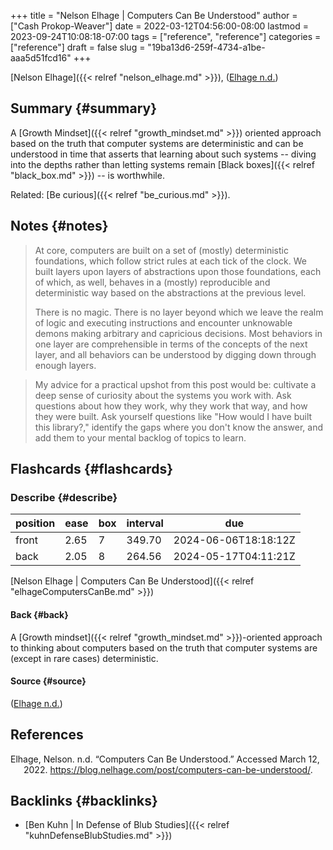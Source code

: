 +++
title = "Nelson Elhage | Computers Can Be Understood"
author = ["Cash Prokop-Weaver"]
date = 2022-03-12T04:56:00-08:00
lastmod = 2023-09-24T10:08:18-07:00
tags = ["reference", "reference"]
categories = ["reference"]
draft = false
slug = "19ba13d6-259f-4734-a1be-aaa5d51fcd16"
+++

[Nelson Elhage]({{< relref "nelson_elhage.md" >}}), (<a href="#citeproc_bib_item_1">Elhage n.d.</a>)


## Summary {#summary}

A [Growth Mindset]({{< relref "growth_mindset.md" >}}) oriented approach based on the truth that computer systems are deterministic and can be understood in time that asserts that learning about such systems -- diving into the depths rather than letting systems remain [Black boxes]({{< relref "black_box.md" >}}) -- is worthwhile.

Related: [Be curious]({{< relref "be_curious.md" >}}).


## Notes {#notes}

> At core, computers are built on a set of (mostly) deterministic foundations, which follow strict rules at each tick of the clock. We built layers upon layers of abstractions upon those foundations, each of which, as well, behaves in a (mostly) reproducible and deterministic way based on the abstractions at the previous level.
>
> There is no magic. There is no layer beyond which we leave the realm of logic and executing instructions and encounter unknowable demons making arbitrary and capricious decisions. Most behaviors in one layer are comprehensible in terms of the concepts of the next layer, and all behaviors can be understood by digging down through enough layers.

<!--quoteend-->

> My advice for a practical upshot from this post would be: cultivate a deep sense of curiosity about the systems you work with. Ask questions about how they work, why they work that way, and how they were built. Ask yourself questions like "How would I have built this library?," identify the gaps where you don't know the answer, and add them to your mental backlog of topics to learn.


## Flashcards {#flashcards}


### Describe {#describe}

| position | ease | box | interval | due                  |
|----------|------|-----|----------|----------------------|
| front    | 2.65 | 7   | 349.70   | 2024-06-06T18:18:12Z |
| back     | 2.05 | 8   | 264.56   | 2024-05-17T04:11:21Z |

[Nelson Elhage | Computers Can Be Understood]({{< relref "elhageComputersCanBe.md" >}})


#### Back {#back}

A [Growth mindset]({{< relref "growth_mindset.md" >}})-oriented approach to thinking about computers based on the truth that computer systems are (except in rare cases) deterministic.


#### Source {#source}

(<a href="#citeproc_bib_item_1">Elhage n.d.</a>)

## References

<style>.csl-entry{text-indent: -1.5em; margin-left: 1.5em;}</style><div class="csl-bib-body">
  <div class="csl-entry"><a id="citeproc_bib_item_1"></a>Elhage, Nelson. n.d. “Computers Can Be Understood.” Accessed March 12, 2022. <a href="https://blog.nelhage.com/post/computers-can-be-understood/">https://blog.nelhage.com/post/computers-can-be-understood/</a>.</div>
</div>


## Backlinks {#backlinks}

-   [Ben Kuhn | In Defense of Blub Studies]({{< relref "kuhnDefenseBlubStudies.md" >}})
